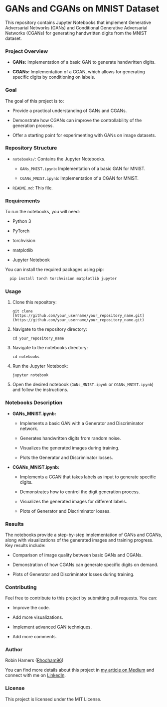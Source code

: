 # GANs and CGANs on MNIST Dataset

This repository contains Jupyter Notebooks that implement Generative Adversarial Networks (GANs) and Conditional Generative Adversarial Networks (CGANs) for generating handwritten digits from the MNIST dataset.

### Project Overview

* **GANs:** Implementation of a basic GAN to generate handwritten digits.

* **CGANs:** Implementation of a CGAN, which allows for generating specific digits by conditioning on labels.

### Goal

The goal of this project is to:

* Provide a practical understanding of GANs and CGANs.

* Demonstrate how CGANs can improve the controllability of the generation process.

* Offer a starting point for experimenting with GANs on image datasets.

### Repository Structure

* `notebooks/`: Contains the Jupyter Notebooks.

    * `GANs_MNIST.ipynb`: Implementation of a basic GAN for MNIST.

    * `CGANs_MNIST.ipynb`: Implementation of a CGAN for MNIST.

* `README.md`: This file.

### Requirements

To run the notebooks, you will need:

* Python 3

* PyTorch

* torchvision

* matplotlib

* Jupyter Notebook

You can install the required packages using pip:
```python
  pip install torch torchvision matplotlib jupyter
```

### Usage

1.  Clone this repository:

    ```
    git clone [https://github.com/your_username/your_repository_name.git](https://github.com/your_username/your_repository_name.git)
    ```

2.  Navigate to the repository directory:

    ```
    cd your_repository_name
    ```

3.  Navigate to the notebooks directory:

    ```
    cd notebooks
    ```

4.  Run the Jupyter Notebook:

    ```
    jupyter notebook
    ```

5.  Open the desired notebook (`GANs_MNIST.ipynb` or `CGANs_MNIST.ipynb`) and follow the instructions.

### Notebooks Description

* **GANs\_MNIST.ipynb:**

    * Implements a basic GAN with a Generator and Discriminator network.

    * Generates handwritten digits from random noise.

    * Visualizes the generated images during training.

    * Plots the Generator and Discriminator losses.

* **CGANs\_MNIST.ipynb:**

    * Implements a CGAN that takes labels as input to generate specific digits.

    * Demonstrates how to control the digit generation process.

    * Visualizes the generated images for different labels.

    * Plots of Generator and Discriminator losses.

### Results

The notebooks provide a step-by-step implementation of GANs and CGANs, along with visualizations of the generated images and training progress. Key results include:

* Comparison of image quality between basic GANs and CGANs.

* Demonstration of how CGANs can generate specific digits on demand.

* Plots of Generator and Discriminator losses during training.

### Contributing

Feel free to contribute to this project by submitting pull requests. You can:

* Improve the code.

* Add more visualizations.

* Implement advanced GAN techniques.

* Add more comments.

### Author

Robin Hamers ([Rhodham96](https://github.com/Rhodham96))

You can find more details about this project in [my article on Medium](https://medium.com/@robin.hamers) and connect with me on [LinkedIn](https://www.linkedin.com/in/robin-hamers/).

### License

This project is licensed under the MIT License.
